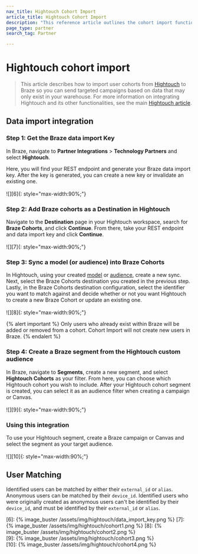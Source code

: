 ```yaml
---
nav_title: Hightouch Cohort Import
article_title: Hightouch Cohort Import
description: "This reference article outlines the cohort import functionality of Hightouch, a platform to sync your customer data from your warehouse to business tools."
page_type: partner
search_tag: Partner

---
```

# Hightouch cohort import

> This article describes how to import user cohorts from [Hightouch][1] to Braze so you can send targeted campaigns based on data that may only exist in your warehouse. For more information on integrating Hightouch and its other functionalities, see the main [Hightouch article]({{site.baseurl}}/partners/data_and_analytics/reverse_etl/hightouch/hightouch/).

## Data import integration

### Step 1: Get the Braze data import Key
In Braze, navigate to **Partner Integrations** > **Technology Partners** and select **Hightouch**. 

Here, you will find your REST endpoint and generate your Braze data import key. After the key is generated, you can create a new key or invalidate an existing one.<br><br>![][6]{: style="max-width:90%;"} 

### Step 2: Add Braze cohorts as a Destination in Hightouch
Navigate to the **Destination** page in your Hightouch workspace, search for **Braze Cohorts**, and click **Continue**. From there, take your REST endpoint and data import key and click **Continue**.<br><br>![][7]{: style="max-width:90%;"}

### Step 3: Sync a model (or audience) into Braze Cohorts
In Hightouch, using your created [model](https://hightouch.io/docs/getting-started/create-your-first-sync/#create-a-model) or [audience](https://hightouch.io/docs/audiences/usage/), create a new sync. Next, select the Braze Cohorts destination you created in the previous step. Lastly, in the Braze Cohorts destination configuration, select the identifier you want to match against and decide whether or not you want Hightouch to create a new Braze Cohort or update an existing one.<br><br>![][8]{: style="max-width:90%;"}

{% alert important %}
Only users who already exist within Braze will be added or removed from a cohort. Cohort Import will not create new users in Braze.
{% endalert %}

### Step 4: Create a Braze segment from the Hightouch custom audience
In Braze, navigate to **Segments**, create a new segment, and select **Hightouch Cohorts** as your filter. From here, you can choose which Hightouch cohort you wish to include. After your Hightouch cohort segment is created, you can select it as an audience filter when creating a campaign or Canvas.<br><br>![][9]{: style="max-width:90%;"}

### Using this integration
To use your Hightouch segment, create a Braze campaign or Canvas and select the segment as your target audience.<br><br>![][10]{: style="max-width:90%;"}

## User Matching

Identified users can be matched by either their `external_id` or `alias`. Anonymous users can be matched by their `device_id`. Identified users who were originally created as anonymous users can't be identified by their `device_id`, and must be identified by their `external_id` or `alias`.

[1]: https://hightouch.io
[6]: {% image_buster /assets/img/hightouch/data_import_key.png %} 
[7]: {% image_buster /assets/img/hightouch/cohort1.png %} 
[8]: {% image_buster /assets/img/hightouch/cohort2.png %}  
[9]: {% image_buster /assets/img/hightouch/cohort3.png %}  
[10]: {% image_buster /assets/img/hightouch/cohort4.png %}  